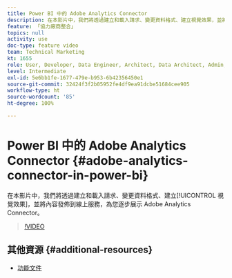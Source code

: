 ```yaml
---
title: Power BI 中的 Adobe Analytics Connector
description: 在本影片中，我們將透過建立和載入請求、變更資料格式、建立視覺效果，並將內容發佈到線上服務，為您逐步展示 Adobe Analytics Connector 功能。
feature: 「協力廠商整合」
topics: null
activity: use
doc-type: feature video
team: Technical Marketing
kt: 1655
role: User, Developer, Data Engineer, Architect, Data Architect, Admin, Leader
level: Intermediate
exl-id: 5e6bb1fe-1677-479e-b953-6b42356450e1
source-git-commit: 32424f3f2b05952fe4df9ea91dcbe51684cee905
workflow-type: ht
source-wordcount: '85'
ht-degree: 100%

---
```


# Power BI 中的 Adobe Analytics Connector {#adobe-analytics-connector-in-power-bi}

在本影片中，我們將透過建立和載入請求、變更資料格式、建立[!UICONTROL 視覺效果]，並將內容發佈到線上服務，為您逐步展示 Adobe Analytics Connector。

>[!VIDEO](https://video.tv.adobe.com/v/23130/?quality=12)

## 其他資源 {#additional-resources}

* [功能文件](https://docs.microsoft.com/zh-tw/power-bi/desktop-connect-adobe-analytics)
